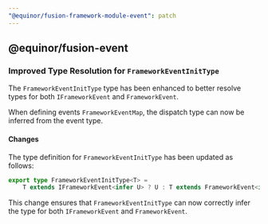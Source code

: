 ```yaml
---
"@equinor/fusion-framework-module-event": patch
---
```


## @equinor/fusion-event

### Improved Type Resolution for `FrameworkEventInitType`

The `FrameworkEventInitType` type has been enhanced to better resolve types for both `IFrameworkEvent` and `FrameworkEvent`.

When defining events `FrameworkEventMap`, the dispatch type can now be inferred from the event type.

#### Changes

The type definition for `FrameworkEventInitType` has been updated as follows:

```typescript
export type FrameworkEventInitType<T> =
    T extends IFrameworkEvent<infer U> ? U : T extends FrameworkEvent<infer U> ? U : never;
```

This change ensures that `FrameworkEventInitType` can now correctly infer the type for both `IFrameworkEvent` and `FrameworkEvent`.